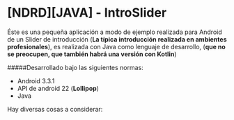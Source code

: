 # [NDRD][JAVA] - IntroSlider
Éste es una pequeña aplicación a modo de ejemplo realizada para Android de un Slider de introducción
(__La típica introducción realizada en ambientes profesionales__), es realizada con Java como lenguaje de desarrollo, (__que no se preocupen, que también habrá una versión con Kotlin__)

#####Desarrollado bajo las siguientes normas:
* Android 3.3.1
* API de android 22 (__Lollipop__)
* Java

Hay diversas cosas a considerar:
